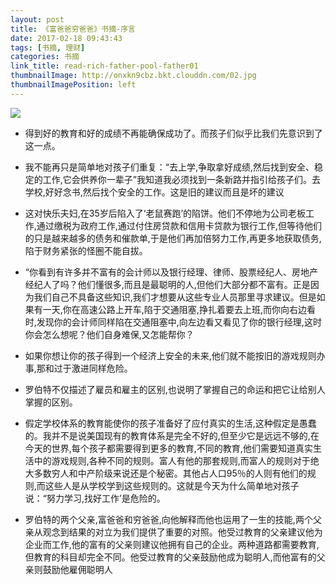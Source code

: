 ```yaml
---
layout: post
title: 《富爸爸穷爸爸》书摘-序言
date: 2017-02-18 09:43:43
tags: [书摘, 理财]
categories: 书摘
link_title: read-rich-father-pool-father01
thumbnailImage: http://onxkn9cbz.bkt.clouddn.com/02.jpg
thumbnailImagePosition: left
---
```

<!-- toc -->
<!-- more -->
![](http://onxkn9cbz.bkt.clouddn.com/02.jpg)

- 得到好的教育和好的成绩不再能确保成功了。而孩子们似乎比我们先意识到了这一点。

- 我不能再只是简单地对孩子们重复：“去上学,争取拿好成绩,然后找到安全、稳定的工作,它会供养你一辈子”我知道我必须找到一条新路并指引给孩子们。去学校,好好念书,然后找个安全的工作。这是旧的建议而且是坏的建议 


- 这对快乐夫妇,在35岁后陷入了‘老鼠赛跑’的陷饼。他们不停地为公司老板工作,通过缴税为政府工作,通过付住房贷款和信用卡贷款为银行工作,但等待他们的只是越来越多的债务和催款单,于是他们再加倍努力工作,再更多地获取债务,陷于财务紧张的怪圈不能自拔。

- “你看到有许多并不富有的会计师以及银行经理、律师、股票经纪人、房地产经纪人了吗？他们懂很多,而且是最聪明的人,但他们大部分都不富有。正是因为我们自己不具备这些知识,我们才想要从这些专业人员那里寻求建议。但是如果有一天,你在高速公路上开车,陷于交通阻塞,挣扎着要去上班,而你向右边看时,发现你的会计师同样陷在交通阻塞中,向左边看又看见了你的银行经理,这时你会怎么想呢？他们自身难保,又怎能帮你？


- 如果你想让你的孩子得到一个经济上安全的未来,他们就不能按旧的游戏规则办事,那和过于激进同样危险。


- 罗伯特不仅描述了雇员和雇主的区别,也说明了掌握自己的命运和把它让给别人掌握的区别。

- 假定学校体系的教育能使你的孩子准备好了应付真实的生活,这种假定是愚蠢的。我并不是说美国现有的教育体系是完全不好的,但至少它是远远不够的,在今天的世界,每个孩子都需要得到更多的教育,不同的教育,他们需要知道真实生活中的游戏规则,各种不同的规则。富人有他的那套规则,而富人的规则对于绝大多数穷人和中产阶级来说还是个秘密。其他占人口95％的人则有他们的规则,而这些人是从学校学到这些规则的。这就是今天为什么简单地对孩子说：“努力学习,找好工作’是危险的。

- 罗伯特的两个父亲,富爸爸和穷爸爸,向他解释而他也运用了一生的技能,两个父亲从观念到结果的对立为我们提供了重要的对照。他受过教育的父亲建议他为企业而工作,他的富有的父亲则建议他拥有自己的企业。两种道路都需要教育,但教育的科目却完全不同。他受过教育的父亲鼓励他成为聪明人,而他富有的父亲则鼓励他雇佣聪明人